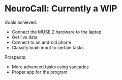 # NeuroCall: Currently a WIP

Goals achieved:
- Connect the MUSE 2 hardware to the laptop
- Get live data
- Connect to an android phone
- Classify brain input to certain tasks

Prospects:
- More advanced tasks using saccades
- Proper app for the program

